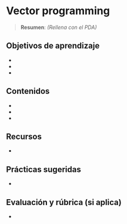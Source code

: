 # Vector programming

> **Resumen**: _(Rellena con el PDA)_

## Objetivos de aprendizaje
- 
- 
- 

## Contenidos
- 
- 
- 

## Recursos
- 

## Prácticas sugeridas
- 

## Evaluación y rúbrica (si aplica)
- 
